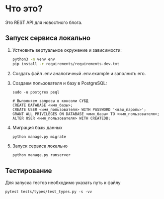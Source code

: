 # Что это?
Это REST API для новостного блога.

## Запуск сервиса локально
1. Устновить вертуальное окружение и зависимости:
    ```bash
    python3 -m venv env
    pip install -r requirements/requirements-dev.txt
    ```

2. Создать файл .env аналогичный .env.example и заполнить его.

3. Создаем пользователя и базу в PostgreSQL:
    ```shell script
    sudo -u postgres psql
    
    # Выполняем запросы в консоли СУБД
    CREATE DATABASE <имя_базы>;
    CREATE USER <имя_пользователя> WITH PASSWORD '<ваш_пароль>';
    GRANT ALL PRIVILEGES ON DATABASE <имя_базы> TO <имя_пользователя>;
    ALTER USER <имя_пользователя> WITH CREATEDB;
    ```

4. Миграция базы данных
    ```bash
    python manage.py migrate
    ```

5. Запуск сервиса локально

    ```bash
    python manage.py runserver
    ```

## Тестирование
Для запуска тестов необходимо указать путь к файлу
   
```shell script
pytest tests/types/test_types.py -s -vv
```   
